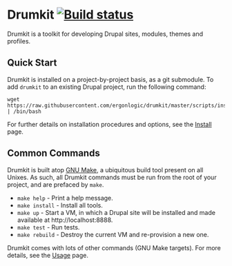 Drumkit [![Build status](https://travis-ci.org/ergonlogic/drumkit.svg)](https://travis-ci.org/ergonlogic/drumkit)
=======

Drumkit is a toolkit for developing Drupal sites, modules, themes and profiles.

## Quick Start

Drumkit is installed on a project-by-project basis, as a git submodule. To add `drumkit` to an existing Drupal project, run the following command:

    wget https://raw.githubusercontent.com/ergonlogic/drumkit/master/scripts/install.sh | /bin/bash

For further details on installation procedures and options, see the [Install](install.md) page.

## Common Commands

Drumkit is built atop [GNU Make](https://www.gnu.org/software/make/), a ubiquitous build tool present on all Unixes. As such, all Drumkit commands must be run from the root of your project, and are prefaced by `make`.

* `make help` - Print a help message.
* `make install` - Install all tools.
* `make up` - Start a VM, in which a Drupal site will be installed and made available at http://localhost:8888.
* `make test` - Run tests.
* `make rebuild` - Destroy the current VM and re-provision a new one.

Drumkit comes with lots of other commands (GNU Make targets). For more details, see the [Usage](usage.md) page.
